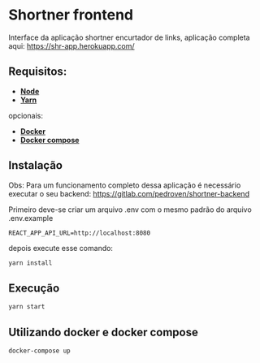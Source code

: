 # Shortner frontend
Interface da aplicação shortner encurtador de links, aplicação completa aqui: https://shr-app.herokuapp.com/

## Requisitos:
- [__Node__](https://nodejs.org/en/download/)
- [__Yarn__](https://classic.yarnpkg.com/pt-BR/docs/install)

opcionais:
- [__Docker__](https://docs.docker.com/install/linux/docker-ce/ubuntu/)
- [__Docker compose__](https://docs.docker.com/compose/install/)
## Instalação

Obs: Para um funcionamento completo dessa aplicação é necessário executar o seu backend: https://gitlab.com/pedroven/shortner-backend

Primeiro deve-se criar um arquivo .env com o mesmo padrão do arquivo .env.example

``` 
REACT_APP_API_URL=http://localhost:8080
```

depois execute esse comando:

```sh
yarn install
```

## Execução

```sh
yarn start
```

## Utilizando docker e docker compose

```sh
docker-compose up
```


